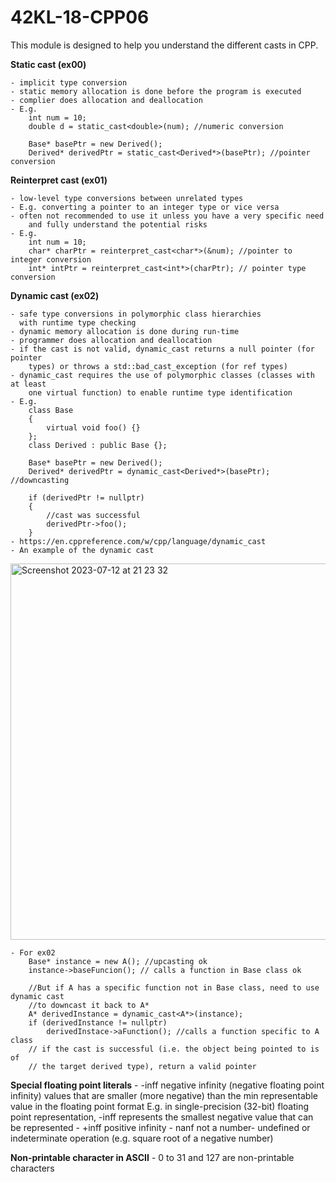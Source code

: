 # 42KL-18-CPP06

This module is designed to help you understand the different casts in CPP.

**Static cast (ex00)**

	- implicit type conversion
	- static memory allocation is done before the program is executed
	- complier does allocation and deallocation
	- E.g. 
		int num = 10;
		double d = static_cast<double>(num); //numeric conversion

		Base* basePtr = new Derived();
		Derived* derivedPtr = static_cast<Derived*>(basePtr); //pointer conversion

**Reinterpret cast (ex01)**

	- low-level type conversions between unrelated types
	- E.g. converting a pointer to an integer type or vice versa
	- often not recommended to use it unless you have a very specific need
		and fully understand the potential risks
	- E.g. 
		int num = 10;
		char* charPtr = reinterpret_cast<char*>(&num); //pointer to integer conversion
		int* intPtr = reinterpret_cast<int*>(charPtr); // pointer type conversion

**Dynamic cast (ex02)**

	- safe type conversions in polymorphic class hierarchies
	  with runtime type checking
	- dynamic memory allocation is done during run-time
	- programmer does allocation and deallocation
	- if the cast is not valid, dynamic_cast returns a null pointer (for pointer 
		types) or throws a std::bad_cast_exception (for ref types)
	- dynamic_cast requires the use of polymorphic classes (classes with at least
		one virtual function) to enable runtime type identification
	- E.g. 
		class Base
		{
			virtual void foo() {}
		};
		class Derived : public Base {};

		Base* basePtr = new Derived();
		Derived* derivedPtr = dynamic_cast<Derived*>(basePtr); //downcasting

		if (derivedPtr != nullptr)
		{
			//cast was successful
			derivedPtr->foo();
		}
	- https://en.cppreference.com/w/cpp/language/dynamic_cast
  	- An example of the dynamic cast
   <img width="602" alt="Screenshot 2023-07-12 at 21 23 32" src="https://github.com/nuyiep/42KL-18-CPP06/assets/53002130/078a07c1-bd55-42b9-a521-15585ca68386">

	- For ex02 
		Base* instance = new A(); //upcasting ok
		instance->baseFuncion(); // calls a function in Base class ok

		//But if A has a specific function not in Base class, need to use dynamic cast
		//to downcast it back to A*
		A* derivedInstance = dynamic_cast<A*>(instance);
		if (derivedInstance != nullptr) 
			derivedInstace->aFunction(); //calls a function specific to A class
		// if the cast is successful (i.e. the object being pointed to is of
		// the target derived type), return a valid pointer


**Special floating point literals**
	- -inff negative infinity (negative floating point infinity)
		values that are smaller (more negative) than the min representable value
		in the floating point format
		E.g. in single-precision (32-bit) floating point representation,
			-inff represents the smallest negative value that can be represented
	- +inff positive infinity
	- nanf not a number- undefined or indeterminate operation
		(e.g. square root of a negative number)

**Non-printable character in ASCII**
	- 0 to 31 and 127 are non-printable characters
